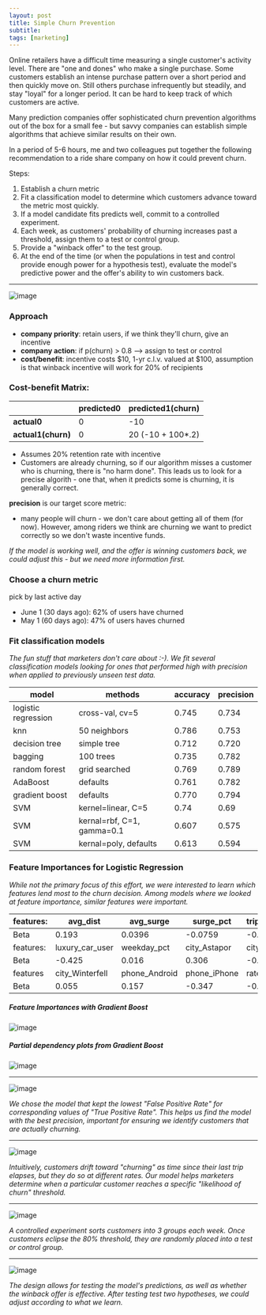 ```yaml
---
layout: post
title: Simple Churn Prevention
subtitle:
tags: [marketing]
---
```


Online retailers have a difficult time measuring a single customer's activity level. There are "one and dones" who make a single purchase. Some customers establish an intense purchase pattern over a short period and then quickly move on. Still others purchase infrequently but steadily, and stay "loyal" for a longer period. It can be hard to keep track of which customers are active.

Many prediction companies offer sophisticated churn prevention algorithms out of the box for a small fee - but savvy companies can establish simple algorithms that achieve similar results on their own.  

In a period of 5-6 hours, me and two colleagues put together the following recommendation to a ride share company on how it could prevent churn.  

Steps:
1. Establish a churn metric
2. Fit a classification model to determine which customers advance toward the metric most quickly.
3. If a model candidate fits predicts well, commit to a controlled experiment.
4. Each week, as customers' probability of churning increases past a threshold, assign them to a test or control group.
5. Provide a "winback offer" to the test group.
6. At the end of the time (or when the populations in test and control provide enough power for a hypothesis test), evaluate the model's predictive power and the offer's ability to win customers back.

___

![image](https://github.com/tysonjens/tysonjens.github.io/blob/master/img/Predicted%20Churn.png?raw=true)



### Approach
 - __company priority__: retain users, if we think they'll churn, give an incentive
 - __company action__: if p(churn) > 0.8 --> assign to test or control
 - __cost/benefit__: incentive costs $10, 1-yr c.l.v. valued at $100, assumption is that winback incentive will work for 20% of recipients


### Cost-benefit Matrix:

 |           |predicted0 | predicted1(churn) |
 |---------- |---------- |----------- |
 |__actual0__   |  0 |  -10|
 |__actual1(churn)__   |  0| 20 (-10 + 100*.2)|

 * Assumes 20% retention rate with incentive
 * Customers are already churning, so if our algorithm misses a customer who is churning, there is "no harm done".  This leads us to look for a precise algorith - one that, when it predicts some is churning, it is generally correct.

__precision__ is our target score metric:
 * many people will churn - we don't care about getting all of them (for now). However, among riders we think are churning we want to predict correctly so we don't waste incentive funds.

 *If the model is working well, and the offer is winning customers back, we could adjust this - but we need more information first.*

### Choose a churn metric
pick by last active day
 -  June 1 (30 days ago): 62% of users have churned
 -  May 1 (60 days ago): 47% of users haves churned

### Fit classification models

*The fun stuff that marketers don't care about :-). We fit several classification models looking for ones that performed high with precision when applied to previously unseen test data.*

|        model | methods | accuracy | precision |
|---------- |---------- |----------- | ----------|
| logistic regression |  cross-val, cv=5 |  0.745| 0.734 |
| knn | 50 neighbors | 0.786 | 0.753 |
| decision tree  | simple tree | 0.712 | 0.720 |
| bagging | 100 trees | 0.735 | 0.782|
| random forest | grid searched | 0.769 | 0.789 |
| AdaBoost | defaults | 0.761 | 0.782 |
| gradient boost | defaults | 0.770 | 0.794 |
| SVM | kernel=linear, C=5 | 0.74 | 0.69 |
| SVM | kernal=rbf, C=1, gamma=0.1 | 0.607 | 0.575 |
| SVM | kernal=poly, defaults | 0.613 | 0.594 |

### Feature Importances for Logistic Regression

*While not the primary focus of this effort, we were interested to learn which features lend most to the churn decision. Among models where we looked at feature importance, similar features were important.*

|features: |avg_dist|avg_surge|surge_pct|trips_in_first_30_days|gets_rated|
|--|--|--|--|--|--|
|Beta|0.193|0.0396| -0.0759|-0.404|-0.039|
|features:|luxury_car_user|weekday_pct|city_Astapor|city_King's Landing|
|Beta|-0.425|  0.016|0.306|-0.426|
|features|city_Winterfell|phone_Android|phone_iPhone|rate_driver|
|Beta|0.055|  0.157| -0.347|   -0.252|

##### Feature Importances with Gradient Boost

![image](https://github.com/tysonjens/tysonjens.github.io/blob/master/img/feature%20importance%20gb%20rf.png?raw=true)

##### Partial dependency plots from Gradient Boost
![image](https://github.com/tysonjens/tysonjens.github.io/blob/master/img/partial_d_6.png?raw=true)

___

![image](https://github.com/tysonjens/tysonjens.github.io/blob/master/img/roc_6models.png?raw=true)

*We chose the model that kept the lowest "False Positive Rate" for corresponding values of "True Positive Rate". This helps us find the model with the best precision, important for ensuring we identify customers that are actually churning.*

___

![image](https://github.com/tysonjens/tysonjens.github.io/blob/master/img/Predicted%20Churn%20(1).png?raw=true)

*Intuitively, customers drift toward "churning" as time since their last trip elapses, but they do so at different rates. Our model helps marketers determine when a particular customer reaches a specific "likelihood of churn" threshold.*

___

![image](https://github.com/tysonjens/tysonjens.github.io/blob/master/img/Predicted%20Churn%20(2).png?raw=true)

*A controlled experiment sorts customers into 3 groups each week. Once customers eclipse the 80% threshold, they are randomly placed into a test or control group.*

___

![image](https://github.com/tysonjens/tysonjens.github.io/blob/master/img/Predicted%20Churn%20(3).png?raw=true)

*The design allows for testing the model's predictions, as well as whether the winback offer is effective. After testing test two hypotheses, we could adjust according to what we learn.*
